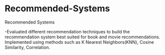# Recommended-Systems
Recommended Systems

-Evaluated different recommendation techniques to build the recommendation system best suited for book and movie recommendations. Implemented using methods such as K Nearest Neighbors(KNN), Cosine Similarity, Correlation.
